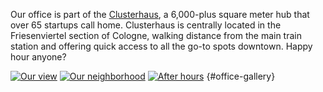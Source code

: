 Our office is part of the [Clusterhaus](http://clusterhaus.de), a 6,000-plus square meter hub that over 65 startups call home. Clusterhaus is centrally located in the Friesenviertel section of Cologne, walking distance from the main train station and offering quick access to all the go-to spots downtown. Happy hour anyone?

[![Our view](/images/office/Cologne_1_150.png)](/images/office/Cologne_1_big.png)
[![Our neighborhood](/images/office/christmas_150.png)](/images/office/christmas_big.png)
[![After hours](/images/office/dinner_150.png)](/images/office/dinner_big.png)
{#office-gallery}

<script src="/js/jquery.lightbox.min.js"></script>
<link rel="stylesheet" href="/css/jquery.lightbox.css" type="text/css" media="screen">
<script>
  jQuery(function()
  {
    jQuery("#office-gallery a").lightBox({
      imageBtnPrev: "/images/lightbox/btn-prev.gif",
      imageBtnNext: "/images/lightbox/btn-next.gif",
      imageBtnClose: "/images/lightbox/btn-close.gif",
      imageLoading: "/images/lightbox/ico-loading.gif",
      imageBlank: "/images/lightbox/blank.gif"
    });
  });
</script>
